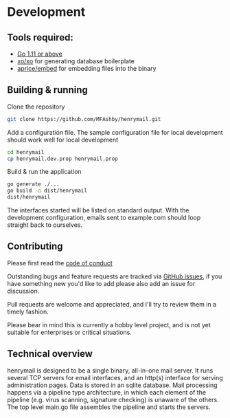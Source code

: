 # Development
## Tools required: 
* [Go 1.11 or above](https://golang.org/dl/) 
* [xo/xo](https://github.com/xo/xo#installation) for generating database boilerplate
* [aprice/embed](https://github.com/aprice/embed#installation) for embedding files into the binary

## Building & running
Clone the repository 
```bash
git clone https://github.com/MFAshby/henrymail.git
```

Add a configuration file. The sample configuration file for local development should work
well for local development
```bash
cd henrymail
cp henrymail.dev.prop henrymail.prop
```

Build & run the application
```bash
go generate ./...
go build -o dist/henrymail
dist/henrymail
```

The interfaces started will be listed on standard output. 
With the development configuration, emails sent to example.com 
should loop straight back to ourselves. 

## Contributing
Please first read the [code of conduct](./CODE_OF_CONDUCT.md)

Outstanding bugs and feature requests are tracked via [GitHub issues](https://github.com/MFAshby/henrymail/issues),
if you have something new you'd like to add please also add an issue for discussion. 

Pull requests are welcome and appreciated, and I'll try to review them in a timely fashion.


Please bear in mind this is currently a hobby level project, and is not yet suitable for 
enterprises or critical situations.  

## Technical overview
henrymail is designed to be a single binary, all-in-one mail server. It runs several TCP
servers for email interfaces, and an http(s) interface for serving administration pages. 
Data is stored in an sqlite database. Mail processing happens via a pipeline type architecture, 
in which each element of the pipeline (e.g. virus scanning, signature checking) is unaware of 
the others. The top level main.go file assembles the pipeline and starts the servers.
